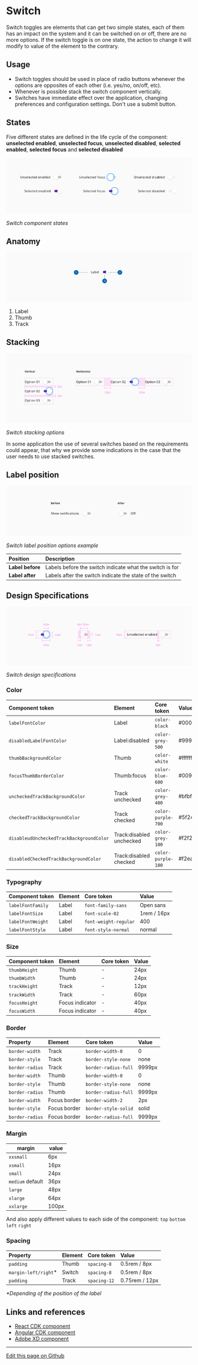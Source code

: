 # Switch

Switch toggles are elements that can get two simple states, each of them has an impact on the system and it can be switched on or off, there are no more options.
If the switch toggle is on one state, the action to change it will modify to value of the element to the contrary.

## Usage

- Switch toggles should be used in place of radio buttons whenever the options are opposites of each other (i.e. yes/no, on/off, etc).
- Whenever is possible stack the switch component vertically.
- Switches have immediate effect over the application, changing preferences and configuration settings. Don't use a submit button.

## States

Five different states are defined in the life cycle of the component: **unselected enabled**, **unselected focus**, **unselected disabled**, **selected enabled**, **selected focus** and **selected disabled**

![Switch component states](images/switch_states.png)

_Switch component states_

## Anatomy

![Switch component anatomy](images/switch_anatomy.png)

1. Label
2. Thumb
3. Track

## Stacking

![Switch stacking options](images/switch_stacking.png)

_Switch stacking options_

In some application the use of several switches based on the requirements could appear, that why we provide some indications in the case that the user needs to use stacked switches.

## Label position

![Switch label position options example](images/switch_label_position.png)

_Switch label position options example_

| Position         | Description                                               |
| :--------------- | :-------------------------------------------------------- |
| **Label before** | Labels before the switch indicate what the switch is for  |
| **Label after**  | Labels after the switch indicate the state of the switch  |


## Design Specifications


![Switch design specifications](images/switch_specs.png)

_Switch design specifications_


### Color

| Component token                           | Element                         | Core token          | Value     |
| :---------------------------------------- | :------------------------------ | :------------------ | :-------- |
| `labelFontColor`                          | Label                           | `color-black`       | #000000   |
| `disabledLabelFontColor`                  | Label:disabled                  | `color-grey-500`    | #999999   |
| `thumbBackgroundColor`                    | Thumb                           | `color-white`       | #ffffff   |
| `focusThumbBorderColor`                   | Thumb:focus                     | `color-blue-600`    | #0095ff   |
| `uncheckedTrackBackgroundColor`           | Track unchecked                 | `color-grey-400`    | #bfbfbf   |
| `checkedTrackBackgroundColor`             | Track checked                   | `color-purple-700`  | #5f249f   |
| `disableudUncheckedTrackBackgroundColor`  | Track:disabled unchecked        | `color-grey-100`    | #f2f2f2   |
| `disabledCheckedTrackBackgroundColor`     | Track:disabled checked          | `color-purple-100`  | #f2eafa   |


### Typography

| Component token                           | Element                         | Core token            | Value        |
| :---------------------------------------- | :------------------------------ | :-------------------- | :----------- |
| `labelFontFamily`                         | Label                           | `font-family-sans`    | Open sans    |
| `labelFontSize`                           | Label                           | `font-scale-02`       | 1rem / 16px  |
| `labelFontWeight`                         | Label                           | `font-weight-regular` | 400          |
| `labelFontStyle`                          | Label                           | `font-style-normal`   | normal       |


### Size

| Component token                           | Element                         | Core token            | Value        |
| :---------------------------------------- | :------------------------------ | :-------------------- | :----------- |
| `thumbHeight`                             | Thumb                           | -                     | 24px         |
| `thumbWidth`                              | Thumb                           | -                     | 24px         |
| `trackHeight`                             | Track                           | -                     | 12px         |
| `trackWidth`                              | Track                           | -                     | 60px         |
| `focusHeight`                             | Focus indicator                 | -                     | 40px         |
| `focusWidth`                              | Focus indicator                 | -                     | 40px         |


### Border

| Property                 | Element          | Core token                 | Value            |
| :----------------------- | :--------------- | :------------------------- | :--------------- |
| `border-width`           | Track            | `border-width-0`           | 0                |
| `border-style`           | Track            | `border-style-none`        | none             |
| `border-radius`          | Track            | `border-radius-full`       | 9999px           |
| `border-width`           | Thumb            | `border-width-0`           | 0                |
| `border-style`           | Thumb            | `border-style-none`        | none             |
| `border-radius`          | Thumb            | `border-radius-full`       | 9999px           |
| `border-width`           | Focus border     | `border-width-2`           | 2px              |
| `border-style`           | Focus border     | `border-style-solid`       | solid            |
| `border-radius`          | Focus border     | `border-radius-full`       | 9999px           |

### Margin

margin | value
-- | --
`xxsmall` | 6px
`xsmall` | 16px
`small` | 24px
`medium` default | 36px
`large` | 48px
`xlarge` | 64px
`xxlarge` | 100px

And also apply different values to each side of the component:
`top` `bottom` `left` `right`



### Spacing

| Property                  | Element                         | Core token            | Value                |
| :------------------------ | :------------------------------ | :-------------------- | :------------------- |
| `padding`                 | Thumb                           | `spacing-8`          | 0.5rem / 8px         |
| `margin-left/right`*      | Switch                          | `spacing-8`          | 0.5rem / 8px         |
| `padding`                 | Track                           | `spacing-12`          | 0.75rem / 12px       |

_*Depending of the position of the label_

## Links and references

* [React CDK component](https://developer.dxc.com/tools/react/next/#/components/switch)
* [Angular CDK component](https://developer.dxc.com/tools/angular/next/#/components/switch)
* [Adobe XD component](https://xd.adobe.com/view/7ca37e4b-ba71-44a2-91fe-5e15de3cdecd-29f0/)

____________________________________________________________

[Edit this page on Github](https://github.com/dxc-technology/halstack-style-guide/blob/master/guidelines/components/switch/README.md)

